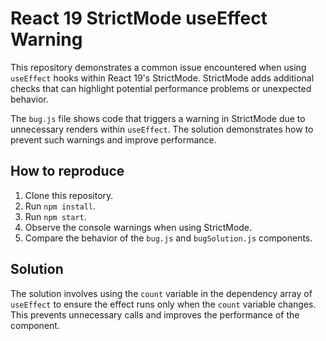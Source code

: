 # React 19 StrictMode useEffect Warning

This repository demonstrates a common issue encountered when using `useEffect` hooks within React 19's StrictMode.  StrictMode adds additional checks that can highlight potential performance problems or unexpected behavior.

The `bug.js` file shows code that triggers a warning in StrictMode due to unnecessary renders within `useEffect`. The solution demonstrates how to prevent such warnings and improve performance.

## How to reproduce

1. Clone this repository.
2. Run `npm install`.
3. Run `npm start`.
4. Observe the console warnings when using StrictMode.
5. Compare the behavior of the `bug.js` and `bugSolution.js` components.

## Solution

The solution involves using the `count` variable in the dependency array of `useEffect` to ensure the effect runs only when the `count` variable changes. This prevents unnecessary calls and improves the performance of the component. 